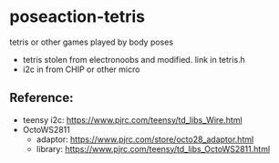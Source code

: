 # poseaction-tetris
tetris or other games played by body poses
* tetris stolen from electronoobs and modified. link in tetris.h
* i2c in from CHIP or other micro

## Reference:
* teensy i2c: https://www.pjrc.com/teensy/td_libs_Wire.html
* OctoWS2811
  * adaptor: https://www.pjrc.com/store/octo28_adaptor.html
  * library: https://www.pjrc.com/teensy/td_libs_OctoWS2811.html
